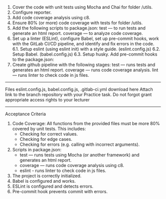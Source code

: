 1. Cover the code with unit tests using Mocha and Chai for folder /utils.
2. Configure reporter.
3. Add code coverage analysis using c8.
4. Ensure 80% (or more) code coverage with tests for folder /utils.
5. Add the following scripts to package.json:
   test — to run tests and generate an html report.
   coverage — to analyze code coverage.
6. Set up a linter (ESLint), configure Babel, set up pre-commit hooks, work with the GitLab CI/CD pipeline, and identify and fix errors in the code. 
   6.1. Setup eslint (using eslint init) with a style guide.  (eslint.config.js)
   6.2. Setup Babel. (babel.config.js)
   6.3. Setup husky. Add pre-commit hooks to the package.json:
7. Create github pipeline with the following stages:
   test — runs tests and generates an html report.
   coverage — runs code coverage analysis.
   lint — runs linter to check code in js files.

---

Files eslint.config.js, babel.config.js, .gitlab-ci.yml download here
Attach link to the branch repository with your Practice task. Do not forgot grant appropriate access rights to your lecturer

---

Acceptance Criteria
1. Code Coverage: All functions from the provided files must be more 80% covered by unit tests. This includes:
   - Checking for correct values.
   - Checking for edge cases.
   - Checking for errors (e.g. calling with incorrect arguments).
2. Scripts in package.json:
   - test — runs tests using Mocha (or another framework) and generates an html report.
   - coverage — runs code coverage analysis using c8.
   - eslint - runs linter to check code in js files.
3. The project is correctly initialized.
4. Babel is configured and works.
5. ESLint is configured and detects errors.
6. Pre-commit hook prevents commit with errors.
